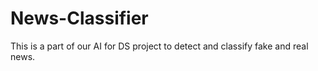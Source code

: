 # News-Classifier
This is a part of our AI for DS project to  detect and classify fake and real news.
